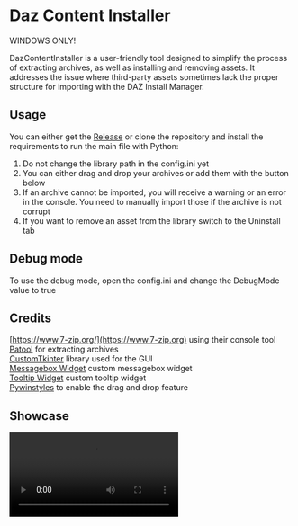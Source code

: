 # Daz Content Installer
WINDOWS ONLY!  

DazContentInstaller is a user-friendly tool designed to simplify the process of extracting archives, as well as installing and removing assets. It addresses the issue where third-party assets sometimes lack the proper structure for importing with the DAZ Install Manager.

## Usage

You can either get the [Release](https://github.com/Ati1707/DazContentInstaller/releases) or clone the repository and install the requirements to run the main file with Python:

1. Do not change the library path in the config.ini yet
2. You can either drag and drop your archives or add them with the button below
3. If an archive cannot be imported, you will receive a warning or an error in the console. You need to manually import those if the archive is not corrupt
4. If you want to remove an asset from the library switch to the Uninstall tab

## Debug mode

To use the debug mode, open the config.ini and change the DebugMode value to true

## Credits

[https://www.7-zip.org/](https://www.7-zip.org) using their console tool  
[Patool](https://github.com/wummel/patool) for extracting archives  
[CustomTkinter](https://github.com/TomSchimansky/CustomTkinter) library used for the GUI  
[Messagebox Widget](https://github.com/Akascape/CTkMessagebox) custom messagebox widget  
[Tooltip Widget](https://github.com/Akascape/CTkToolTip) custom tooltip widget  
[Pywinstyles](https://github.com/Akascape/py-window-styles) to enable the drag and drop feature  

## Showcase

<video src="https://github.com/user-attachments/assets/5ced6e18-0abc-4f1a-8131-188aca18c99e"/> 

